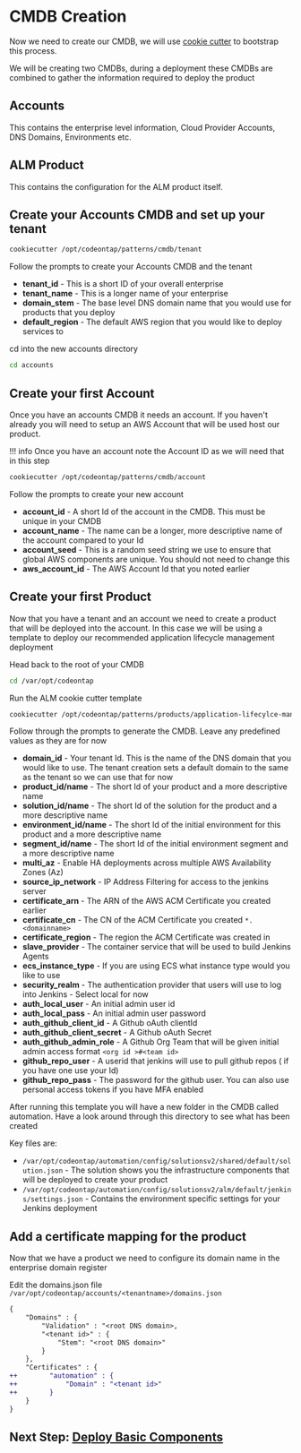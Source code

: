 # CMDB Creation

Now we need to create our CMDB, we will use [cookie cutter](https://github.com/audreyr/cookiecutter) to bootstrap this process.

We will be creating two CMDBs, during a deployment these CMDBs are combined to gather the information required to deploy the product

## Accounts

This contains the enterprise level information, Cloud Provider Accounts, DNS Domains, Environments etc.

## ALM Product

This contains the configuration for the ALM product itself.

## Create your Accounts CMDB and set up your tenant

```bash
cookiecutter /opt/codeontap/patterns/cmdb/tenant
```

Follow the prompts to create your Accounts CMDB and the tenant  

- **tenant_id** - This is a short ID of your overall enterprise
- **tenant_name** - This is a longer name of your enterprise
- **domain_stem** - The base level DNS domain name that you would use for products that you deploy
- **default_region** - The default AWS region that you would like to deploy services to

cd into the new accounts directory

```bash
cd accounts
```

## Create your first Account

Once you have an accounts CMDB it needs an account. If you haven't already you will need to setup an AWS Account that will be used host our product.

!!! info
  Once you have an account note the Account ID as we will need that in this step

```bash
cookiecutter /opt/codeontap/patterns/cmdb/account
```

Follow the prompts to create your new account

- **account_id** - A short Id of the account in the CMDB. This must be unique in your CMDB
- **account_name** - The name can be a longer, more descriptive name of the account compared to your Id
- **account_seed** - This is a random seed string we use to ensure that global AWS components are unique. You should not need to change this
- **aws_account_id** - The AWS Account Id that you noted earlier

## Create your first Product

Now that you have a tenant and an account we need to create a product that will be deployed into the account. In this case we will be using a template to deploy our recommended application lifecycle management deployment

Head back to the root of your CMDB

```bash
cd /var/opt/codeontap
```

Run the ALM cookie cutter template

```bash
cookiecutter /opt/codeontap/patterns/products/application-lifecylce-management
```

Follow through the prompts to generate the CMDB. Leave any predefined values as they are for now

- **domain_id** - Your tenant Id. This is the name of the DNS domain that you would like to use. The tenant creation sets a default domain to the same as the tenant so we can use that for now
- **product_id/name** - The short Id of your product and a more descriptive name
- **solution_id/name** - The short Id of the solution for the product and a more descriptive name
- **environment_id/name** - The short Id of the initial environment for this product and a more descriptive name
- **segment_id/name** - The short Id of the initial environment segment and a more descriptive name
- **multi_az** - Enable HA deployments across multiple AWS Availability Zones (Az)
- **source_ip_network** - IP Address Filtering for access to the jenkins server
- **certificate_arn** - The ARN of the AWS ACM Certificate you created earlier
- **certificate_cn** - The CN of the ACM Certificate you created `*.<domainname>`
- **certificate_region** - The region the ACM Certificate was created in 
- **slave_provider** - The container service that will be used to build Jenkins Agents
- **ecs_instance_type** - If you are using ECS what instance type would you like to use
- **security_realm** - The authentication provider that users will use to log into Jenkins - Select local for now
- **auth_local_user** - An initial admin user id
- **auth_local_pass** - An initial admin user password
- **auth_github_client_id** - A Github oAuth clientId
- **auth_github_client_secret** - A Github oAuth Secret
- **auth_github_admin_role** - A Github Org Team that will be given initial admin access format `<org id >#<team id>`
- **github_repo_user** - A userid that jenkins will use to pull github repos ( if you have one use your Id)
- **github_repo_pass** - The password for the github user. You can also use personal access tokens if you have MFA enabled

After running this template you will have a new folder in the CMDB called automation. Have a look around through this directory to see what has been created

Key files are:

- `/var/opt/codeontap/automation/config/solutionsv2/shared/default/solution.json` - The solution shows you the infrastructure components that will be deployed to create your product
- `/var/opt/codeontap/automation/config/solutionsv2/alm/default/jenkins/settings.json` - Contains the environment specific settings for your Jenkins deployment

## Add a certificate mapping for the product

Now that we have a product we need to configure its domain name in the enterprise domain register

Edit the domains.json file `/var/opt/codeontap/accounts/<tenantname>/domains.json`
```diff
{
    "Domains" : {
        "Validation" : "<root DNS domain>,
        "<tenant id>" : {
            "Stem": "<root DNS domain>"
        }
    },
    "Certificates" : {
++        "automation" : {
++            "Domain" : "<tenant id>"
++        }
    }
}
```

## Next Step: [Deploy Basic Components](./deploy-basic-components.md)